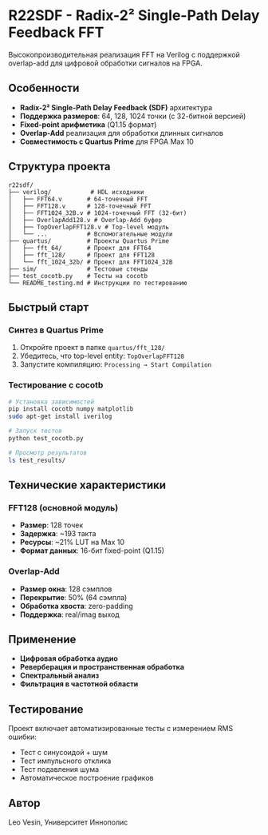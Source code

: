 # R22SDF - Radix-2² Single-Path Delay Feedback FFT

Высокопроизводительная реализация FFT на Verilog с поддержкой overlap-add для цифровой обработки сигналов на FPGA.

## Особенности

- **Radix-2² Single-Path Delay Feedback (SDF)** архитектура
- **Поддержка размеров**: 64, 128, 1024 точки (с 32-битной версией)
- **Fixed-point арифметика** (Q1.15 формат)
- **Overlap-Add** реализация для обработки длинных сигналов
- **Совместимость с Quartus Prime** для FPGA Max 10

## Структура проекта

```
r22sdf/
├── verilog/           # HDL исходники
│   ├── FFT64.v       # 64-точечный FFT
│   ├── FFT128.v      # 128-точечный FFT
│   ├── FFT1024_32B.v # 1024-точечный FFT (32-бит)
│   ├── OverlapAdd128.v # Overlap-Add буфер
│   ├── TopOverlapFFT128.v # Top-level модуль
│   └── ...           # Вспомогательные модули
├── quartus/          # Проекты Quartus Prime
│   ├── fft_64/       # Проект для FFT64
│   ├── fft_128/      # Проект для FFT128
│   └── fft_1024_32b/ # Проект для FFT1024_32B
├── sim/              # Тестовые стенды
├── test_cocotb.py    # Тесты на cocotb
└── README_testing.md # Инструкции по тестированию
```

## Быстрый старт

### Синтез в Quartus Prime

1. Откройте проект в папке `quartus/fft_128/`
2. Убедитесь, что top-level entity: `TopOverlapFFT128`
3. Запустите компиляцию: `Processing → Start Compilation`

### Тестирование с cocotb

```bash
# Установка зависимостей
pip install cocotb numpy matplotlib
sudo apt-get install iverilog

# Запуск тестов
python test_cocotb.py

# Просмотр результатов
ls test_results/
```

## Технические характеристики

### FFT128 (основной модуль)
- **Размер**: 128 точек
- **Задержка**: ~193 такта
- **Ресурсы**: ~21% LUT на Max 10
- **Формат данных**: 16-бит fixed-point (Q1.15)

### Overlap-Add
- **Размер окна**: 128 сэмплов
- **Перекрытие**: 50% (64 сэмпла)
- **Обработка хвоста**: zero-padding
- **Поддержка**: real/imag выход

## Применение

- **Цифровая обработка аудио**
- **Реверберация и пространственная обработка**
- **Спектральный анализ**
- **Фильтрация в частотной области**

## Тестирование

Проект включает автоматизированные тесты с измерением RMS ошибки:

- Тест с синусоидой + шум
- Тест импульсного отклика
- Тест подавления шума
- Автоматическое построение графиков



## Автор

Leo Vesin, Университет Иннополис

